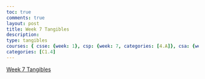 ```yaml
---
toc: true
comments: true
layout: post
title: Week 7 Tangibles
description: 
type: tangibles
courses: { csse: {week: 1}, csp: {week: 7, categories: [4.A]}, csa: {week: 0} }
categories: [C1.4]
---
```


[Week 7 Tangibles](https://github.com/Swaggerplayer33/Flask-Server-Back-End-/issues/1#issue-1930707974)